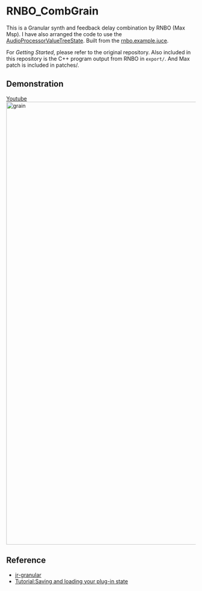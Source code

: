 # RNBO_CombGrain

This is a Granular synth and feedback delay combination by RNBO (Max Msp).
I have also arranged the code to use the [AudioProcessorValueTreeState](https://docs.juce.com/master/classAudioProcessorValueTreeState.html).
Built from the [rnbo.example.juce](https://github.com/Cycling74/rnbo.example.juce).  

For *Getting Started*, please refer to the original repository. Also included in this repository is the C++ program output from RNBO in `export/`. And Max patch is included in patches/.

## Demonstration
[Youtube<img width="1176" alt="grain" src="https://github.com/user-attachments/assets/02da2137-e503-4ff8-877f-4a52f74582e3" />](https://youtu.be/msMJf8HhrcQ)

## Reference
- [jr-granular](https://github.com/szkkng/jr-granular)  
- [Tutorial:Saving and loading your plug-in state](https://juce.com/tutorials/tutorial_audio_processor_value_tree_state/)

